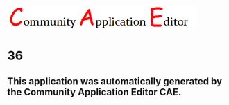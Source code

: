 ![CAE](https://github.com/PhilCAEOrg/application-36/blob/master/img/logo.png)  

36
===================


This application was automatically generated by the Community Application Editor CAE.  
---------------
